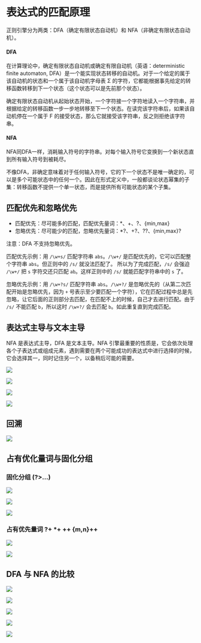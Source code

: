 # 表达式的匹配原理
正则引擎分为两类：DFA（确定有限状态自动机）和 NFA（非确定有限状态自动机）。

#### DFA
在计算理论中，确定有限状态自动机或确定有限自动机（英语：deterministic finite automaton, DFA）是一个能实现状态转移的自动机。对于一个给定的属于该自动机的状态和一个属于该自动机字母表 Σ 的字符，它都能根据事先给定的转移函数转移到下一个状态（这个状态可以是先前那个状态）。

确定有限状态自动机从起始状态开始，一个字符接一个字符地读入一个字符串，并根据给定的转移函数一步一步地转移至下一个状态。在读完该字符串后，如果该自动机停在一个属于 F 的接受状态，那么它就接受该字符串，反之则拒绝该字符串。

#### NFA
NFA同DFA一样，消耗输入符号的字符串。对每个输入符号它变换到一个新状态直到所有输入符号到被耗尽。

不像DFA，非确定意味着对于任何输入符号，它的下一个状态不是唯一确定的，可以是多个可能状态中的任何一个。因此在形式定义中，一般都谈论状态幂集的子集：转移函数不提供一个单一状态，而是提供所有可能状态的某个子集。


## 匹配优先和忽略优先
* 匹配优先：尽可能多的匹配，匹配优先量词：*、+、?、{min,max}
* 忽略优先：尽可能少的匹配，忽略优先量词：*?、+?、??、{min,max}?

注意：DFA 不支持忽略优先。

匹配优先示例：用 `/\w+s/` 匹配字符串 `abs`。`/\w+/` 是匹配优先的，它可以匹配整个字符串 `abs`。但正则中的 `/s/` 就没法匹配了。
所以为了完成匹配，`/s/` 会强迫 `/\w+/` 把 `s` 字符交还只匹配 `ab`。这样正则中的 `/s/` 就能匹配字符串中的 `s` 了。

忽略优先示例：用 `/\w+?s/` 匹配字符串 `abs`。`/\w+?/` 是忽略优先的（从第二次匹配开始是忽略优先，因为 `+` 号表示至少要匹配一个字符），它在匹配过程中总是先忽略，让它后面的正则部分去匹配，在匹配不上的时候，自己才去进行匹配。由于 `/s/` 不能匹配 `b`，所以这时 `/\w+?/` 会去匹配 `b`。如此重复直到完成匹配。

## 表达式主导与文本主导
NFA 是表达式主导，DFA 是文本主导。NFA 引擎最重要的性质是，它会依次处理各个子表达式或组成元素，遇到需要在两个可能成功的表达式中进行选择的时候，它会选择其一，同时记住另一个，以备稍后可能的需要。

![](img/4-1.png)

![](img/4-2.png)

![](img/4-3.png)

![](img/4-4.png)

## 回溯
![](img/4-5.png)

## 占有优化量词与固化分组
### 固化分组 (?>...)
![](img/4-6.png)

![](img/4-7.png)

![](img/4-8.png)

### 占有优先量词 ?+ *+ ++ {m,n}++
![](img/4-9.png)

![](img/4-10.png)

## DFA 与 NFA 的比较
![](img/4-11.png)

![](img/4-12.png)

![](img/4-13.png)

![](img/4-14.png)

![](img/4-15.png)